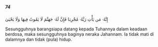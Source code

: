 ##### 74

<span class="ayah">إِنَّهُۥ مَن يَأْتِ رَبَّهُۥ مُجْرِمًۭا فَإِنَّ لَهُۥ جَهَنَّمَ لَا يَمُوتُ فِيهَا وَلَا يَحْيَىٰ</span>

<span class="ayah_translation">Sesungguhnya barangsiapa datang kepada Tuhannya dalam keadaan berdosa, maka sesungguhnya baginya neraka Jahannam. Ia tidak mati di dalamnya dan tidak (pula) hidup.</span>
